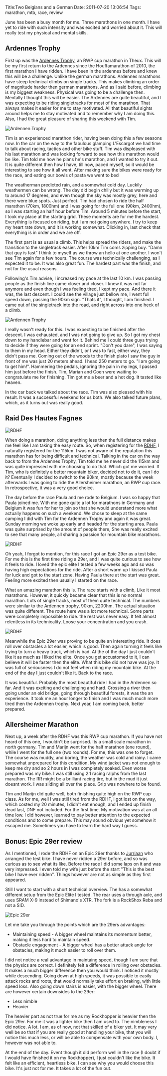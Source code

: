 Title:Two Belgians and a German
Date: 2011-07-20 13:06:54
Tags: marathon, mtb, race, review

June has been a busy month for me. Three marathons in one month. I have yet to
ride with such intensity and was excited and worried about it. This will
really test my physical and mental skills.

## Ardennes Trophy

First up was the [Ardennes Trophy](http://www.ardennes-trophy.be/), an RWP cup
marathon in Theux. This will be my first return to the Ardennes since the
Houffamarathon of 2010, the first marathon I have ridden. I have been in the
ardennes before and knew this will be a challenge. Unlike the german
marathons. Ardennes marathons have steep technical climbs on single tracks.
This makes climbing an order of magnitude harder then german marathons. And as
I said before, climbing is my biggest weakness. Physical was going to be a
challenge then. Mentally I thought this will be easier. The Ardennes are quite
beautiful, and I was expecting to be riding singletracks for most of the
marathon. That always makes it easier for me to stay motivated. All that
beautiful sights around helps me to stay motivated and to remember why I am
doing this. Also, I had the great pleasure of sharing this weekend with Tim.

![Ardennen Trophy](/sportograf-19134144.jpg)

Tim is an experienced marathon rider, having been doing this a few seasons
now. In the car on the way to the fabulous glamping L'Escargot we had time to
talk about racing, tactics and other bike stuff. Tim was displeased with his
last marathon and was looking forward to see how this marathon would be like.
Tim told me how he plans he's marathon, and I wanted to try it out. It is
quite different then how I have, till now, paced myself, so it would be
interesting to see how it all went. After making sure the bikes were ready for
the race, and eating our bowls of pasta we went to bed

The weatherman predicted rain, and a somewhat cold day. Luckily weathermen can
be wrong. The day did begin chilly but it was warming up to around 17 degrees,
and even though the sky was mostly grey, here and there were blue spots. Just
perfect. Tim had chosen to ride the half marathon (70km, 1800hm) and I was
going for the full one (90km, 2400hm), so I was starting an half hour before
Tim. Around 5 minutes before the start, I took my place at the starting grid.
These moments are for me the hardest. Everything is focused on riding, but I
am not going anywhere. I try to keep my heart rate down, and it is working
somewhat. Clicking in, last check that everything is in order and we are off.

The first part is as usual a climb. This helps spread the riders, and make the
transition to the singletrack easier. After 10km Tim coms zipping buy. "Damn
that guy is fast" I think to myself as we throw an hello at one another. I
won't see Tim again for a few hours. The course was technically challenging,
as I expected it to be. It was also great fun. The hardest part was the
finish, and not for the usual reasons.

Following's Tim advise, I increased my pace at the last 10 km. I was passing
people as the finish line came closer and closer. I knew it was not far
anymore and even though I was feeling tired, I kept my pace. And there it was,
the last descent. I could see the village just bellow me, I went full speed
down, passing the 90km sign. "Thats it", I thought, I am finished. I came out
of the singletrack into the road, and right across into one heck of a climb.

![Ardennen Trophy](/sportograf-19151019.jpg)

I really wasn't ready for this. I was expecting to be finished after the
descent. I was exhausted, and I was not going to give up. So I got my chest
down to my handlebar and went for it. Behind me I could three guys trying to
decide if they were going for an end sprint. "Don't you dare", I was saying to
them in my head. Either they didn't, or I was to fast, either way, they didn't
pass me. Coming out of the woods to the finish plato I saw the guy in front of
me was just 20 meters ahead. I head 250 meters to go. "I am going to get
him!". Hammering the pedals, ignoring the pain in my legs, I passed him just
before the finish. Tim, Marian and Coen were waiting to congratulate me for
finishing. Tim got me a beer and a hot dog. It tasted like heaven.

In the car back we talked about the race. Tim was also pleased with his
result. It was a successful weekend for us both. We also talked future plans,
which, as it turns out was really good.

## Raid Des Hautes Fagnes

![RDHF](/rdhf1.jpg)

When doing a marathon, doing anything less then the full distance makes me
feel like I am taking the easy route. So, when registering for the
[RDHF](http://rdhf.be), I naturally registered for the 115km. I was not aware
of the reputation this marathon has for being difficult and technical. Talking
in the car on the way back to from the Ardennes Trophy, Tim told me he never
did the 115km and was quite impressed with me choosing to do that. Which got
me worried. If Tim, who is definitely a better mountain biker, decided not to
do it, can I do it? Eventually I decided to switch to the 90km, mostly because
the week afterwards I was going to ride the Allersheimer marathon, an RWP cup
race. In retrospective, it was a very good choice.

The day before the race Paula and me rode to Belgium. I was so happy that
Paula joined me. With me gone quite a lot for marathons in Germany and Belgium
it was fun for her to join so that she would understand more what actually
happens on such a weekend. We chose to sleep at the same camping I did with
Tim for the Ardennen Trophy and again it was great. Sunday morning we woke up
early and headed for the starting area. Paula was quite surprised by the
amount of people there, She was really excited to see that many people, all
sharing a passion for mountain bike marathons.

![RDHF](/rdhf2.jpg)

Oh yeah, I forgot to mention, for this race I got an Epic 29er as a test bike.
For me this is the first time riding a 29er, and I was quite curious to see
how it feels to ride. I loved the epic elite I tested a few weeks ago and so
was having high expectations for the ride. After a short warm up I kissed
Paula for luck and got to the start zone. Having Paula there at the start was
great. Feeling more excited then usually I started on the race.

What an amazing marathon this is. The race starts with a climb, Like it most
marathons. However, it quickly became clear that this is no normal marathon.
Lots of single tracks, most of them quite technical. The numbers were similar
to the Ardennen trophy, 90km, 2200hm. The actual situation was quite
different. The route here was a lot more technical. Some parts were completely
impossible to ride. the rest was never easy. It felt almost relentless in its
technicality. Loose your concentration and you crash.

![RDHF](/rdhf-finish.jpg)

Meanwhile the Epic 29er was proving to be quite an interesting ride. It does
roll over obstacles a lot easier, which is good. Then again turning it feels
like trying to turn a heavy truck, which is bad. At the of the day I just
couldn't like it as much as I liked the elite. Once you get accustomed to it,
I can believe it will be faster then the elite. What this bike did not have
was joy. It was full of seriousness I do not feel when riding my mountain
bike. At the end of the day I just couldn't like it. Back to the race.

It was beautiful. Probably the most beautiful ride I had in the Ardennen so
far. And it was exciting and challenging and hard. Crossing a river then going
under an old bridge, going through beautiful forests, it was the an
experience. It took me an hour longer to finish and I was much much more tired
then the Ardennen trophy. Next year, I am coming back, better prepared.

## Allersheimer Marathon

Next up, a week after the RDHF was this RWP cup marathon. If you have not
heard of this one, I wouldn't be surprised. Its a small scale marathon in
north germany. Tim and Marijn went for the half marathon (one round), while I
went for the full one (two rounds). For me, this was one to forget. The course
was muddy, and boring, the weather was cold and rainy. I came somewhat
unprepared for this condition. My wind jacket was not enough to keep me dry
and so 2 hours in I was completely soaked. Even worse prepared was my bike. I
was still using 2.1 racing ralphs from the last marathon. The RR might be a
brilliant racing tire, but in the mud it just doesnt work. I was sliding all
over the place. Grip was nowhere to be found.

Tim and Marijn did quite well, both finishing quite high on the RWP cup class.
As for me, well I was still tired from the RDHF, I got lost on the way, which
costed my 20 minutes, I didn't eat enough, and I ended up finish dead last,
DNF not included. For the first time. My motivation was at an all time low. I
did however, learned to pay better attention to the expected conditions and to
come prepare. This may sound obvious yet somehow it escaped me. Sometimes you
have to learn the hard way I guess.

## Bonus: Epic 29er review

As I mentioned, I rode the RDHF on an Epic 29er thanks to [Jurriaan]() who
arranged the test bike. I have never ridden a 29er before, and so was curious
as to see what its like. Before the race I did some laps on it and was very
impressed. I even told my wife just before the start "This is the best bike I
have ever ridden". Things however are not as simple as they first appeared.

Still I want to start with a short technical overview. The has a somewhat
different setup from the Epic Elite I tested. The rear uses a through axle,
and uses SRAM X-9 instead of Shimano's XTR. The fork is a RockShox Reba and
not a SID.

![Epic 29er](/epic29er.jpg)

Let me take you through the points which are the 29ers advantages:

  * Maintaining speed - A bigger wheel maintains its momentum better, making it less hard to maintain speed.
  * Obstacle engagement - A bigger wheel has a better attack angle for obstacles, making it much easier to roll over them.

I did not notice a real advantage in maintaing speed, though I am sure that
the physics are correct. I definitely felt a difference in rolling over
obstacles. It makes a much bigger difference then you would think. I noticed
it mostly while descending. Going down at high speeds, it was possible to
easily attack rocks and roots, that would normally take effort en braking,
with little speed loss. Also going down stairs is easier, with the bigger
wheel. There are however certain downsides to the 29er:

  * Less nimble
  * Heavier

The heavier part as not true for me as my Rockhopper is heavier then the Epic
29er. For me it was a lighter bike then I am used to. The nimbleness I did
notice. A lot. I am, as of now, not that skilled of a biker yet. It may very
well be so that if you are really good at handling your bike, that you will
notice this much less, or will be able to compensate with your own body. I,
however was not able to.

At the end of the day. Event though it did perform well in the race (I doubt
if I would have finished it on my Rockhopper), I just couldn't like the bike.
It felt like an efficient, heartless bike. I can see why you would choose this
bike. It's just not for me. It takes a lot of the fun out.

